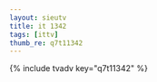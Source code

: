 ```yaml
--- 
layout: sieutv
title: it 1342
tags: [ittv]
thumb_re: q7t11342
---
```

{% include tvadv key="q7t11342" %} 
